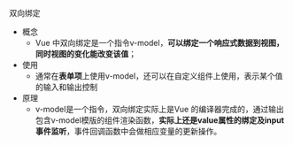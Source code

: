 双向绑定
- 概念
    - Vue 中双向绑定是一个指令v-model，**可以绑定一个响应式数据到视图，同时视图的变化能改变该值**；
- 使用
    - 通常在**表单项**上使用v-model，还可以在自定义组件上使用，表示某个值的输入和输出控制
- 原理  
    - v-model是一个指令，双向绑定实际上是Vue 的编译器完成的，通过输出包含v-model模版的组件渲染函数，**实际上还是value属性的绑定及input事件监听**，事件回调函数中会做相应变量的更新操作。
